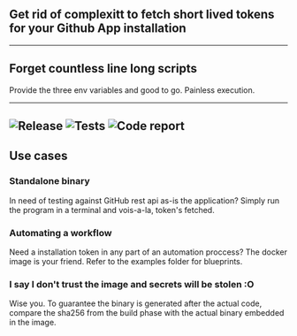 

## Get rid of complexitt to fetch short lived tokens for your Github App installation

---
## Forget countless line long scripts
Provide the three env variables and good to go. Painless execution.

---
![Release](https://img.shields.io/github/v/release/luizfnunesmarques/token-fetcher.svg)
![Tests](https://github.com/luizfnunesmarques/token-fetcher/actions/workflows/lint-and-test.yml/badge.svg)
![Code report](https://goreportcard.com/badge/github.com/luizfnunesmarques-token-fetcher)
---
## Use cases
### Standalone binary
In need of testing against GitHub rest api as-is the application? Simply run the program in a terminal and vois-a-la, token's fetched.

### Automating a workflow
Need a installation token in any part of an automation proccess? The docker image is your friend. Refer to the examples folder for blueprints.

### I say I don't trust the image and secrets will be stolen :O
 Wise you. To guarantee the binary is generated after the actual code, compare the sha256 from the build phase with the actual binary embedded in the image.
